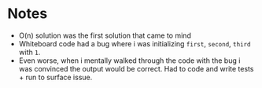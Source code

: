 # Notes

- O(n) solution was the first solution that came to mind
- Whiteboard code had a bug where i was initializing `first`, `second`, `third` with `1`.
- Even worse, when i mentally walked through the code with the bug i was convinced the output would be correct. Had to code and write tests + run to surface issue.
